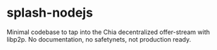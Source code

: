 # splash-nodejs
Minimal codebase to tap into the Chia decentralized offer-stream with libp2p. No documentation, no safetynets, not production ready.
